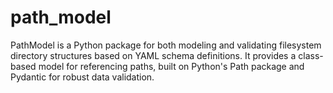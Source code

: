 # path_model
PathModel is a Python package for both modeling and validating filesystem directory structures based on YAML schema definitions. It provides a class-based model for referencing paths, built on Python's Path package and Pydantic for robust data validation.
